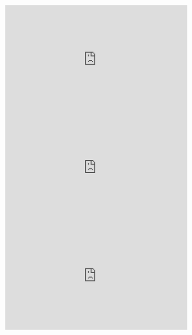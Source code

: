<iframe width="590" height="350" frameborder="0" src="https://www.shadertoy.com/embed/tdBXzR?gui=true&t=10&paused=true&muted=false" allowfullscreen></iframe>

<iframe width="590" height="350" frameborder="0" src="https://www.shadertoy.com/embed/WdB3Wd?gui=true&t=10&paused=true&muted=false" allowfullscreen></iframe>

<iframe width="590" height="350" frameborder="0" src="https://www.shadertoy.com/embed/WdlSzf?gui=true&t=10&paused=true&muted=false" allowfullscreen></iframe>
